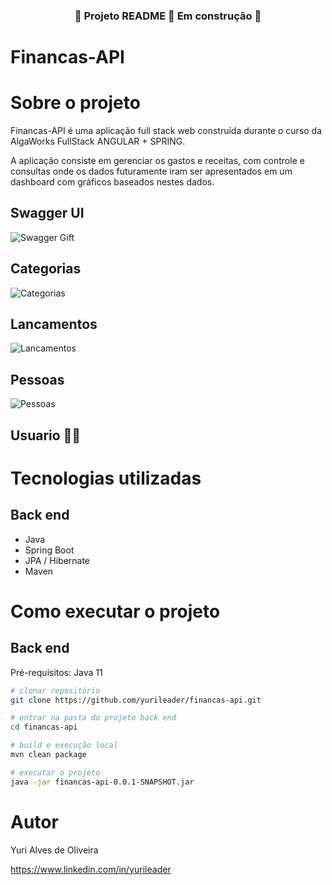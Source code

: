 
<h3 align="center">
    🚧 Projeto README 🚀 Em construção 🚧
</h3>


# Financas-API



# Sobre o projeto



Financas-API  é uma aplicação full stack web construída durante o curso da AlgaWorks FullStack ANGULAR + SPRING.

A aplicação consiste em gerenciar os gastos e receitas, com controle e consultas onde os dados futuramente iram ser apresentados em um dashboard com gráficos baseados nestes dados.

## Swagger UI

![Swagger Gift](https://github.com/yurileader/assets/blob/master/swagger-min.gif)

## Categorias

![Categorias](https://github.com/yurileader/assets/blob/master/categoria-swagger.png)

## Lancamentos

![Lancamentos](https://github.com/yurileader/assets/blob/master/lancamento-swagger.png)

## Pessoas

![Pessoas](https://github.com/yurileader/assets/blob/master/pessoa-swagger.png)

## Usuario 🚧🚧

# Tecnologias utilizadas
## Back end
- Java
- Spring Boot
- JPA / Hibernate
- Maven

# Como executar o projeto

## Back end
Pré-requisitos: Java 11

```bash
# clonar repositório
git clone https://github.com/yurileader/financas-api.git

# entrar na pasta do projeto back end
cd financas-api

# build e execução local
mvn clean package

# executar o projeto
java -jar financas-api-0.0.1-SNAPSHOT.jar
```
# Autor

Yuri Alves de Oliveira

https://www.linkedin.com/in/yurileader

